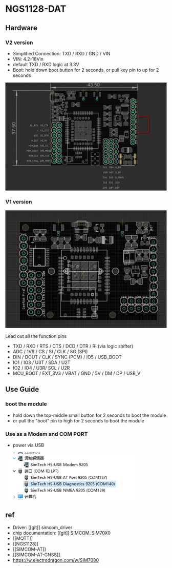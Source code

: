 

# NGS1128-DAT

## Hardware 

### V2 version 
- Simplified Connection: TXD / RXD / GND / VIN
- VIN: 4.2-18Vin
- default TXD / RXD logic at 3.3V
- Boot: hold down boot button for 2 seconds, or pull key pin to up for 2 seconds

![](21-53-15-14-03-2023.png)


### V1 version 

![](36-15-17-03-04-2023.png)

Lead out all the function pins
- TXD / RXD / RTS / CTS / DCD / DTR / RI (via logic shifter)
- ADC / 1V8 / CS / SI / CLK / SO (SPI)
- DIN / DOUT / CLK / SYNC (PCM) / IO5 / USB_BOOT
- IO1 / IO3 / U3T / SDA / U2T
- IO2 / IO4 / U3R/ SCL / U2R
- MCU_BOOT / EXT_3V3 / VBAT / GND / 5V / DM / DP / USB_V

## Use Guide 

### boot the module 
- hold down the top-middle small button for 2 seconds to boot the module
- or pull the "boot" pin to high for 2 seconds to boot the module 



### Use as a Modem and COM PORT

- power via USB

![](27-07-17-14-03-2023.png)




## ref 

- Driver: [[git]] simcom_driver
- chip documentation: [[git]] SIMCOM_SIM70X0
- [[MQTT]]
- [[NGS1128]]
- [[SIMCOM-AT]]
- [[SIMCOM-AT-GNSS]]
- https://w.electrodragon.com/w/SIM7080